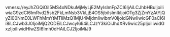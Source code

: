 vmess://eyJhZGQiOiI5MS4xNDkuMjMyLjE2MyIsImFpZCI6IjAiLCJhbHBuIjoiIiwiaG9zdCI6ImRvd25sb2FkLmNsb3VkLjE4OS5jbiIsImlkIjoiOTg3ZjZmYzAtYjQyZi00NmE0LWFhMmYtMTliMzQ1MjU4MjdmIiwibmV0IjoidGNwIiwicGF0aCI6Ii8iLCJwb3J0IjoiMjQ2ODEiLCJwcyI6Ii4iLCJzY3kiOiJhdXRvIiwic25pIjoiIiwidGxzIjoiIiwidHlwZSI6Imh0dHAiLCJ2IjoiMiJ9
